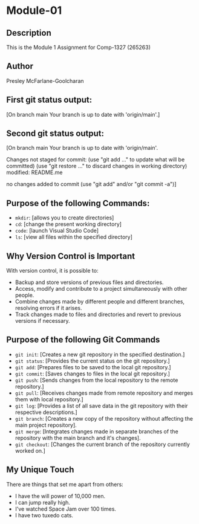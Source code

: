 # Module-01

## Description

This is the Module 1 Assignment for Comp-1327 (265263)

## Author

Presley McFarlane-Goolcharan

## First git status output:

[On branch main
Your branch is up to date with 'origin/main'.]

## Second git status output:

[On branch main
Your branch is up to date with 'origin/main'.

Changes not staged for commit:
  (use "git add <file>..." to update what will be committed)
  (use "git restore <file>..." to discard changes in working directory)
        modified:   README.me

no changes added to commit (use "git add" and/or "git commit -a")]

## Purpose of the following Commands: 

- `mkdir`: [allows you to create directories]
- `cd`: [change the present working directory]
- `code`: [launch Visual Studio Code]
- `ls`: [view all files within the specified directory]

## Why Version Control is Important

With version control, it is possible to:

- Backup and store versions of previous files and directories.
- Access, modify and contribute to a project simultaneously with other people.
- Combine changes made by different people and different branches, resolving errors if it arises.
- Track changes made to files and directories and revert to previous versions if necessary.

## Purpose of the following Git Commands

- `git init`: [Creates a new git repository in the specified destination.]
- `git status`: [Provides the current status on the git repository.]
- `git add`: [Prepares files to be saved to the local git repository.]
- `git commit`: [Saves changes to files in the local git repository.]
- `git push`: [Sends changes from the local repository to the remote repository.]
- `git pull`: [Receives changes made from remote repository and merges them with local repository.]
- `git log`: [Provides a list of all save data in the git repository with their respective descriptions.]
- `git branch`: [Creates a new copy of the repository without affecting the main project repository].
- `git merge`: [Integrates changes made in separate branches of the repository with the main branch and it's changes].
- `git checkout`: [Changes the current branch of the repository currently worked on.]

## My Unique Touch

There are things that set me apart from others:

- I have the will power of 10,000 men.
- I can jump really high.
- I've watched Space Jam over 100 times.
- I have two tuxedo cats.  
